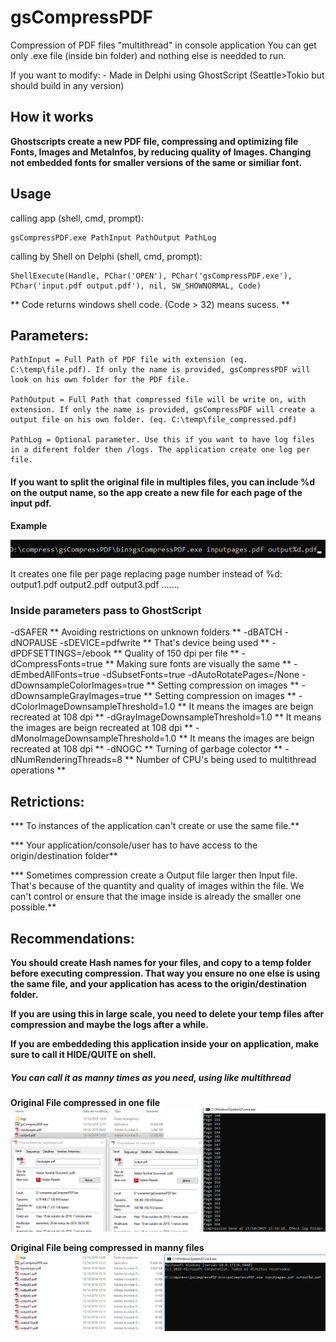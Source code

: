 # gsCompressPDF
Compression of PDF files "multithread" in console application 
You can get only .exe file (inside bin folder) and nothing else is needded to run.

If you want to modify:
	- Made in Delphi using GhostScript (Seattle>Tokio but should build in any version) 

## How it works

**Ghostscripts create a new PDF file, compressing and optimizing file Fonts, Images and MetaInfos, by reducing quality of Images. Changing not embedded fonts for smaller versions of the same or similiar font.**

## Usage


calling app (shell, cmd, prompt):

```
gsCompressPDF.exe PathInput PathOutput PathLog
```

calling by Shell on Delphi (shell, cmd, prompt):

```
ShellExecute(Handle, PChar('OPEN'), PChar('gsCompressPDF.exe'), PChar('input.pdf output.pdf'), nil, SW_SHOWNORMAL, Code)
```

** Code returns windows shell code. (Code > 32) means sucess. **

## Parameters:

	PathInput = Full Path of PDF file with extension (eq. C:\temp\file.pdf). If only the name is provided, gsCompressPDF will look on his own folder for the PDF file.
	
	PathOutput = Full Path that compressed file will be write on, with extension. If only the name is provided, gsCompressPDF will create a output file on his own folder. (eq. C:\temp\file_compressed.pdf)

	PathLog = Optional parameter. Use this if you want to have log files in a diferent folder then /logs. The application create one log per file.
	
#### If you want to split the original file in multiples files, you can include %d on the output name, so the app create a new file for each page of the input pdf. 

**Example**

![commandToSplit](/prints/commandToSplit.png)

It creates one file per page replacing page number instead of %d:
output1.pdf
output2.pdf
output3.pdf
.......

### Inside parameters pass to GhostScript

  -dSAFER															** Avoiding restrictions on unknown folders **
  -dBATCH
  -dNOPAUSE
  -sDEVICE=pdfwrite										** That's device being used **
  -dPDFSETTINGS=/ebook								** Quality of 150 dpi per file **
  -dCompressFonts=true								** Making sure fonts are visually the same **
  -dEmbedAllFonts=true
  -dSubsetFonts=true
  -dAutoRotatePages=/None
  -dDownsampleColorImages=true				** Setting compression on images **
  -dDownsampleGrayImages=true					** Setting compression on images **
  -dColorImageDownsampleThreshold=1.0	** It means the images are beign recreated at 108 dpi **
  -dGrayImageDownsampleThreshold=1.0	** It means the images are beign recreated at 108 dpi **
  -dMonoImageDownsampleThreshold=1.0	** It means the images are beign recreated at 108 dpi **
  -dNOGC															** Turning of garbage colector **
  -dNumRenderingThreads=8							** Number of CPU's being used to multithread operations **

## Retrictions:

*** To instances of the application can't create or use the same file.**
	
*** Your application/console/user has to have access to the origin/destination folder**

*** Sometimes compression create a Output file larger then Input file. That's because of the quantity and quality of images within the file. We can't control or ensure that the image inside is already the smaller one possible.**

## Recommendations:
	
**You should create Hash names for your files, and copy to a temp folder before executing compression. That way you ensure no one else is using the same file, and your application has acess to the origin/destination folder.**

**If you are using this in large scale, you need to delete your temp files after compression and maybe the logs after a while.**

**If you are embeddeding this application inside your on application, make sure to call it HIDE/QUITE on shell.**



##### You can call it as manny times as you need, using like multithread

**Original File compressed in one file**
![originalFileToCompressed](/prints/originalFileToCompressed.png)


**Original File being compressed in manny files**
![originalFileToManny](/prints/originalFileToManny.png)
